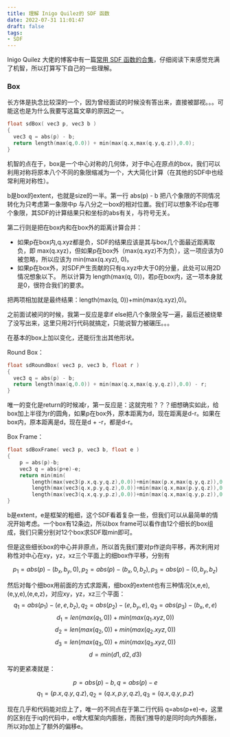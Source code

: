 ```yaml
---
title: 理解 Inigo Quilez的 SDF 函数
date: 2022-07-31 11:01:47
draft: false
tags:
- SDF
---
```


Inigo Quilez 大佬的博客中有一篇[常用 SDF 函数的合集](https://iquilezles.org/articles/distfunctions/)，仔细阅读下来感觉充满了机智，所以打算写下自己的一些理解。

### Box

长方体是执念比较深的一个，因为曾经面试的时候没有答出来，直接被鄙视。。。可能这也是为什么我要写这篇文章的原因之一。

``` C
float sdBox( vec3 p, vec3 b )
{
  vec3 q = abs(p) - b;
  return length(max(q,0.0)) + min(max(q.x,max(q.y,q.z)),0.0);
}
```

机智的点在于，box是一个中心对称的几何体，对于中心在原点的box，我们可以利用对称将原本八个不同的象限缩减为一个，大大简化计算（在其他的SDF中也经常利用对称性）。

b是box的extent，也就是size的一半。第一行 abs(p) - b 把八个象限的不同情况转化为只考虑第一象限中p 与八分之一box的相对位置。我们可以想象不论p在哪个象限，其SDF的计算结果只和坐标的abs有关，与符号无关。

第二行则是把在box内和在box外的距离计算合并：

* 如果p在box内,q.xyz都是负，SDF的结果应该是其与box几个面最近距离取负，即 max(q.xyz)，但如果p在box外（max(q.xyz)不为负），这一项应该为0被忽略，所以应该为 min(max(q.xyz), 0)。
* 如果p在box外，对SDF产生贡献的只有q.xyz中大于0的分量，此处可以用2D情况想象以下。 所以计算为 length(max(q, 0))，若p在box内，这一项本身就是0，很符合我们的要求。

把两项相加就是最终结果：length(max(q, 0))+min(max(q.xyz),0)。

之前面试被问的时候，我第一反应是拿if else把八个象限全写一遍，最后还被绕晕了没写出来，这里只用2行代码就搞定，只能说智力被碾压。。。

在基本的box上加以变化，还能衍生出其他形状。

Round Box：

``` C
float sdRoundBox( vec3 p, vec3 b, float r )
{
  vec3 q = abs(p) - b;
  return length(max(q,0.0)) + min(max(q.x,max(q.y,q.z)),0.0) - r;
}
```

唯一的变化是return的时候减r，第一反应是：这就完啦？？？细想确实如此，给box加上半径为r的圆角，如果p在box外，原本距离为d，现在距离是d-r。如果在box内，原本距离是d，现在是d + -r，都是d-r。

Box Frame：

``` C
float sdBoxFrame( vec3 p, vec3 b, float e )
{
    p = abs(p)-b;
    vec3 q = abs(p+e)-e;
    return min(min(
        length(max(vec3(p.x,q.y,q.z),0.0))+min(max(p.x,max(q.y,q.z)),0.0),
        length(max(vec3(q.x,p.y,q.z),0.0))+min(max(q.x,max(p.y,q.z)),0.0)),
        length(max(vec3(q.x,q.y,p.z),0.0))+min(max(q.x,max(q.y,p.z)),0.0));
}
```

b是extent，e是框架的粗细，这个SDF看着复杂一些，但我们可以从最简单的情况开始考虑。一个box有12条边，所以box frame可以看作由12个细长的box组成，我们只需分别对12个box求SDF取min即可。

但是这些细长box的中心并非原点，所以首先我们要对p作逆向平移，再次利用对称性对中心在xy，yz，xz三个平面上的细box作平移，分别有

$$p_1 = abs(p)-(b_x,b_y,0), p_2 = abs(p)-(b_x,0,b_z), p_3 = abs(p) - (0,b_y,b_z)$$

然后对每个细box用前面的方式求距离，细box的extent也有三种情况(x,e,e),(e,y,e),(e,e,z)，对应xy，yz，xz三个平面：
$$q_1=abs(p_1)-(e,e,b_z),q_2=abs(p_2)-(e,b_y,e),q_3=abs(p_3)-(b_x,e,e)$$
$$d_1 = len(max(q_1, 0)) + min(max(q_1.xyz,0))$$
$$d_2 = len(max(q_2, 0)) + min(max(q_2.xyz,0))$$
$$d_3 = len(max(q_3, 0)) + min(max(q_3.xyz,0))$$
$$d = min(d1,d2,d3)$$

写的更紧凑就是：

$$p=abs(p)-b,q=abs(p)-e$$
$$q_1=(p.x,q.y,q.z),q_2=(q.x,p.y,q.z),q_3=(q.x,q.y,p.z)$$

现在几乎和代码能对应上了，唯一的不同点在于第二行代码 q=abs(p+e)-e，这里的区别在于iq的代码中，e增大框架向内膨胀，而我们推导的是同时向内外膨胀，所以对p加上了额外的偏移e。